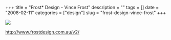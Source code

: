 +++
title = "Frost* Design - Vince Frost"
description = ""
tags = []
date = "2008-02-11"
categories = ["design"]
slug = "frost-design-vince-frost"
+++


 

  <div id="screens-thumbs" class="clearfix">
    <div class="txt-center" id="design-submission"><a href="http://www.frostdesign.com.au/v2/"><img id='bluga-thumbnail-963' class='bluga-thumbnail large' src='/media/bluga/
wt47f27ef1e7a70_0.jpg'/></a></div>  
  </div>   
<p><a href="http://www.frostdesign.com.au/v2/">http://www.frostdesign.com.au/v2/</a></p>




